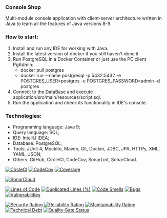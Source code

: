 ### Console Shop
Multi-module console application with client-server architecture written in Java
to learn all the features of Java versions 8-9.
  
  
  
### How to start:
1. Install and run any IDE for working with Java.
2. Install the latest version of docker if you still haven't done it.
3. Run PostgreSQL in a Docker Container or just use the PC client PgAdmin:
   - docker pull postgres
   - docker run --name postgresql -p 5432:5432 -e POSTGRES_USER=postgres -e POSTGRES_PASSWORD=admin -d postgres
4. Connect to the DataBase and execute application/src/main/resources/script.sql.
5. Run the application and check its functionality in IDE's console.
  
  
  
### Technologies:
- Programming language: Java 9;
- Query language: SQL;
- IDE: IntelliJ IDEA;
- Database: PostgreSQL;
- Tools: JUnit 4, Mockito, Maven, Git, Docker, JDBC, JPA, HTTPs, XML, YAML, JSON;
- Others: GitHub, CircleCI, CodeCov, SonarLint, SonarCloud.

[![CircleCI](https://circleci.com/gh/Crazy-pro/console-shop.svg?style=svg)](https://app.circleci.com/gh/Crazy-pro/console-shop)
[![CodeCov](https://codecov.io/gh/Crazy-pro/console-shop/branch/master/graph/badge.svg)](https://codecov.io/gh/Crazy-pro/console-shop)
[![Coverage](https://sonarcloud.io/api/project_badges/measure?project=Crazy-pro_console-shop&metric=coverage)](https://sonarcloud.io/summary/new_code?id=Crazy-pro_console-shop)

[![SonarCloud](https://sonarcloud.io/images/project_badges/sonarcloud-black.svg)](https://sonarcloud.io/summary/new_code?id=Crazy-pro_console-shop)

[![Lines of Code](https://sonarcloud.io/api/project_badges/measure?project=Crazy-pro_console-shop&metric=ncloc)](https://sonarcloud.io/summary/new_code?id=Crazy-pro_console-shop)
[![Duplicated Lines (%)](https://sonarcloud.io/api/project_badges/measure?project=Crazy-pro_console-shop&metric=duplicated_lines_density)](https://sonarcloud.io/summary/new_code?id=Crazy-pro_console-shop)
[![Code Smells](https://sonarcloud.io/api/project_badges/measure?project=Crazy-pro_console-shop&metric=code_smells)](https://sonarcloud.io/summary/new_code?id=Crazy-pro_console-shop)
[![Bugs](https://sonarcloud.io/api/project_badges/measure?project=Crazy-pro_console-shop&metric=bugs)](https://sonarcloud.io/summary/new_code?id=Crazy-pro_console-shop)
[![Vulnerabilities](https://sonarcloud.io/api/project_badges/measure?project=Crazy-pro_console-shop&metric=vulnerabilities)](https://sonarcloud.io/summary/new_code?id=Crazy-pro_console-shop)

[![Security Rating](https://sonarcloud.io/api/project_badges/measure?project=Crazy-pro_console-shop&metric=security_rating)](https://sonarcloud.io/summary/new_code?id=Crazy-pro_console-shop)
[![Reliability Rating](https://sonarcloud.io/api/project_badges/measure?project=Crazy-pro_console-shop&metric=reliability_rating)](https://sonarcloud.io/summary/new_code?id=Crazy-pro_console-shop)
[![Maintainability Rating](https://sonarcloud.io/api/project_badges/measure?project=Crazy-pro_console-shop&metric=sqale_rating)](https://sonarcloud.io/summary/new_code?id=Crazy-pro_console-shop)
[![Technical Debt](https://sonarcloud.io/api/project_badges/measure?project=Crazy-pro_console-shop&metric=sqale_index)](https://sonarcloud.io/summary/new_code?id=Crazy-pro_console-shop)
[![Quality Gate Status](https://sonarcloud.io/api/project_badges/measure?project=Crazy-pro_console-shop&metric=alert_status)](https://sonarcloud.io/summary/new_code?id=Crazy-pro_console-shop)
